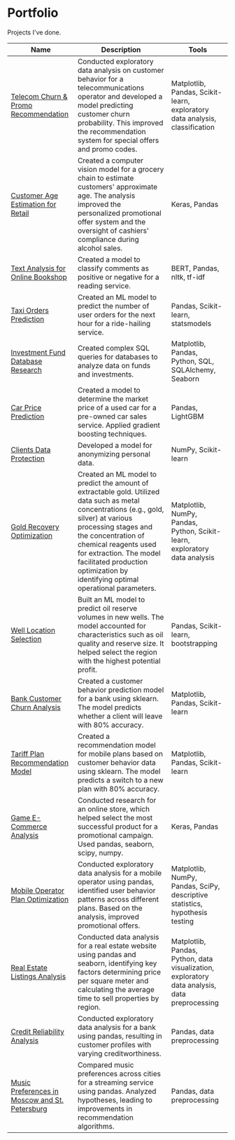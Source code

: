 # Portfolio  
Projects I've done.

| Name | Description | Tools |
| --- | --- | --- |
| [Telecom Churn & Promo Recommendation](https://github.com/s-mudro/portfolio/tree/main/16_telecom_churn_prediction) | Conducted exploratory data analysis on customer behavior for a telecommunications operator and developed a model predicting customer churn probability. This improved the recommendation system for special offers and promo codes. | Matplotlib, Pandas, Scikit-learn, exploratory data analysis, classification |
| [Customer Age Estimation for Retail](https://github.com/s-mudro/portfolio/tree/main/15_customers_age_estimation_cv) | Created a computer vision model for a grocery chain to estimate customers' approximate age. The analysis improved the personalized promotional offer system and the oversight of cashiers' compliance during alcohol sales. | Keras, Pandas |
| [Text Analysis for Online Bookshop](https://github.com/s-mudro/portfolio/tree/main/14_text_analysis_online_bookshop) | Created a model to classify comments as positive or negative for a reading service. | BERT, Pandas, nltk, tf-idf |
| [Taxi Orders Prediction](https://github.com/s-mudro/portfolio/tree/main/13_taxi_orders_predictions) | Created an ML model to predict the number of user orders for the next hour for a ride-hailing service. | Pandas, Scikit-learn, statsmodels |
| [Investment Fund Database Research](#) | Created complex SQL queries for databases to analyze data on funds and investments. | Matplotlib, Pandas, Python, SQL, SQLAlchemy, Seaborn |
| [Car Price Prediction](https://github.com/s-mudro/portfolio/tree/main/11_car_price_prediction) | Created a model to determine the market price of a used car for a pre-owned car sales service. Applied gradient boosting techniques. | Pandas, LightGBM |
| [Clients Data Protection](https://github.com/s-mudro/portfolio/tree/main/10_clients_data_protection) | Developed a model for anonymizing personal data. | NumPy, Scikit-learn |
| [Gold Recovery Optimization](https://github.com/s-mudro/portfolio/tree/main/09_gold_recovery) | Created an ML model to predict the amount of extractable gold. Utilized data such as metal concentrations (e.g., gold, silver) at various processing stages and the concentration of chemical reagents used for extraction. The model facilitated production optimization by identifying optimal operational parameters. | Matplotlib, NumPy, Pandas, Python, Scikit-learn, exploratory data analysis |
| [Well Location Selection](https://github.com/s-mudro/portfolio/tree/main/08_well_location_selection) | Built an ML model to predict oil reserve volumes in new wells. The model accounted for characteristics such as oil quality and reserve size. It helped select the region with the highest potential profit. | Pandas, Scikit-learn, bootstrapping |
| [Bank Customer Churn Analysis](https://github.com/s-mudro/portfolio/tree/main/07_customer_churn_research) | Created a customer behavior prediction model for a bank using sklearn. The model predicts whether a client will leave with 80% accuracy. | Matplotlib, Pandas, Scikit-learn |
| [Tariff Plan Recommendation Model](https://github.com/s-mudro/portfolio/tree/main/06_tariff_recommendation) | Created a recommendation model for mobile plans based on customer behavior data using sklearn. The model predicts a switch to a new plan with 80% accuracy. | Matplotlib, Pandas, Scikit-learn |
| [Game E-Commerce Analysis](https://github.com/s-mudro/portfolio/tree/main/05_ecommerce_research) | Conducted research for an online store, which helped select the most successful product for a promotional campaign. Used pandas, seaborn, scipy, numpy. | Keras, Pandas |
| [Mobile Operator Plan Optimization](https://github.com/s-mudro/portfolio/tree/main/04_telecom_tariff_revenue_comparison) | Conducted exploratory data analysis for a mobile operator using pandas, identified user behavior patterns across different plans. Based on the analysis, improved promotional offers. | Matplotlib, NumPy, Pandas, SciPy, descriptive statistics, hypothesis testing |
| [Real Estate Listings Analysis](https://github.com/s-mudro/portfolio/tree/main/03_real_estate_sales_spb) | Conducted data analysis for a real estate website using pandas and seaborn, identifying key factors determining price per square meter and calculating the average time to sell properties by region. | Matplotlib, Pandas, Python, data visualization, exploratory data analysis, data preprocessing |
| [Credit Reliability Analysis](https://github.com/s-mudro/portfolio/tree/main/02_research_of_borrowers_reliability) | Conducted exploratory data analysis for a bank using pandas, resulting in customer profiles with varying creditworthiness. | Pandas, data preprocessing |
| [Music Preferences in Moscow and St. Petersburg](https://github.com/s-mudro/portfolio/tree/main/01_musical_preferences_of_msk_spb) | Compared music preferences across cities for a streaming service using pandas. Analyzed hypotheses, leading to improvements in recommendation algorithms. | Pandas, data preprocessing |
